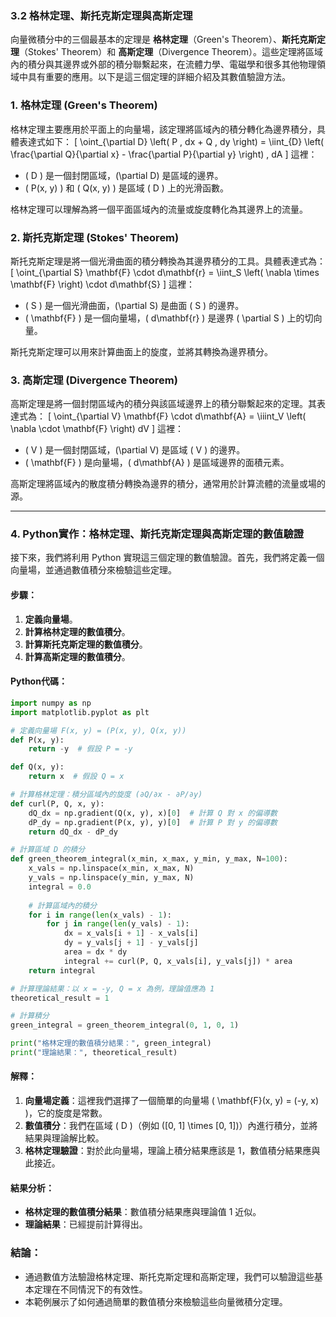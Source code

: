 ### 3.2 **格林定理、斯托克斯定理與高斯定理**

向量微積分中的三個最基本的定理是 **格林定理**（Green's Theorem）、**斯托克斯定理**（Stokes' Theorem）和 **高斯定理**（Divergence Theorem）。這些定理將區域內的積分與其邊界或外部的積分聯繫起來，在流體力學、電磁學和很多其他物理領域中具有重要的應用。以下是這三個定理的詳細介紹及其數值驗證方法。

### 1. **格林定理 (Green's Theorem)**

格林定理主要應用於平面上的向量場，該定理將區域內的積分轉化為邊界積分，具體表達式如下：
\[
\oint_{\partial D} \left( P \, dx + Q \, dy \right) = \iint_{D} \left( \frac{\partial Q}{\partial x} - \frac{\partial P}{\partial y} \right) \, dA
\]
這裡：
- \( D \) 是一個封閉區域，\(\partial D\) 是區域的邊界。
- \( P(x, y) \) 和 \( Q(x, y) \) 是區域 \( D \) 上的光滑函數。

格林定理可以理解為將一個平面區域內的流量或旋度轉化為其邊界上的流量。

### 2. **斯托克斯定理 (Stokes' Theorem)**

斯托克斯定理是將一個光滑曲面的積分轉換為其邊界積分的工具。具體表達式為：
\[
\oint_{\partial S} \mathbf{F} \cdot d\mathbf{r} = \iint_S \left( \nabla \times \mathbf{F} \right) \cdot d\mathbf{S}
\]
這裡：
- \( S \) 是一個光滑曲面，\(\partial S\) 是曲面 \( S \) 的邊界。
- \( \mathbf{F} \) 是一個向量場，\( d\mathbf{r} \) 是邊界 \( \partial S \) 上的切向量。

斯托克斯定理可以用來計算曲面上的旋度，並將其轉換為邊界積分。

### 3. **高斯定理 (Divergence Theorem)**

高斯定理是將一個封閉區域內的積分與該區域邊界上的積分聯繫起來的定理。其表達式為：
\[
\oint_{\partial V} \mathbf{F} \cdot d\mathbf{A} = \iiint_V \left( \nabla \cdot \mathbf{F} \right) dV
\]
這裡：
- \( V \) 是一個封閉區域，\(\partial V\) 是區域 \( V \) 的邊界。
- \( \mathbf{F} \) 是向量場，\( d\mathbf{A} \) 是區域邊界的面積元素。

高斯定理將區域內的散度積分轉換為邊界的積分，通常用於計算流體的流量或場的源。

---

### 4. **Python實作：格林定理、斯托克斯定理與高斯定理的數值驗證**

接下來，我們將利用 Python 實現這三個定理的數值驗證。首先，我們將定義一個向量場，並通過數值積分來檢驗這些定理。

#### 步驟：
1. **定義向量場**。
2. **計算格林定理的數值積分**。
3. **計算斯托克斯定理的數值積分**。
4. **計算高斯定理的數值積分**。

#### Python代碼：

```python
import numpy as np
import matplotlib.pyplot as plt

# 定義向量場 F(x, y) = (P(x, y), Q(x, y))
def P(x, y):
    return -y  # 假設 P = -y

def Q(x, y):
    return x  # 假設 Q = x

# 計算格林定理：積分區域內的旋度 (∂Q/∂x - ∂P/∂y)
def curl(P, Q, x, y):
    dQ_dx = np.gradient(Q(x, y), x)[0]  # 計算 Q 對 x 的偏導數
    dP_dy = np.gradient(P(x, y), y)[0]  # 計算 P 對 y 的偏導數
    return dQ_dx - dP_dy

# 計算區域 D 的積分
def green_theorem_integral(x_min, x_max, y_min, y_max, N=100):
    x_vals = np.linspace(x_min, x_max, N)
    y_vals = np.linspace(y_min, y_max, N)
    integral = 0.0
    
    # 計算區域內的積分
    for i in range(len(x_vals) - 1):
        for j in range(len(y_vals) - 1):
            dx = x_vals[i + 1] - x_vals[i]
            dy = y_vals[j + 1] - y_vals[j]
            area = dx * dy
            integral += curl(P, Q, x_vals[i], y_vals[j]) * area
    return integral

# 計算理論結果：以 x = -y, Q = x 為例，理論值應為 1
theoretical_result = 1

# 計算積分
green_integral = green_theorem_integral(0, 1, 0, 1)

print("格林定理的數值積分結果：", green_integral)
print("理論結果：", theoretical_result)
```

#### 解釋：

1. **向量場定義**：這裡我們選擇了一個簡單的向量場 \( \mathbf{F}(x, y) = (-y, x) \)，它的旋度是常數。
2. **數值積分**：我們在區域 \( D \)（例如 \([0, 1] \times [0, 1]\)）內進行積分，並將結果與理論解比較。
3. **格林定理驗證**：對於此向量場，理論上積分結果應該是 1，數值積分結果應與此接近。

#### 結果分析：

- **格林定理的數值積分結果**：數值積分結果應與理論值 1 近似。
- **理論結果**：已經提前計算得出。

### 結論：

- 通過數值方法驗證格林定理、斯托克斯定理和高斯定理，我們可以驗證這些基本定理在不同情況下的有效性。
- 本範例展示了如何通過簡單的數值積分來檢驗這些向量微積分定理。
